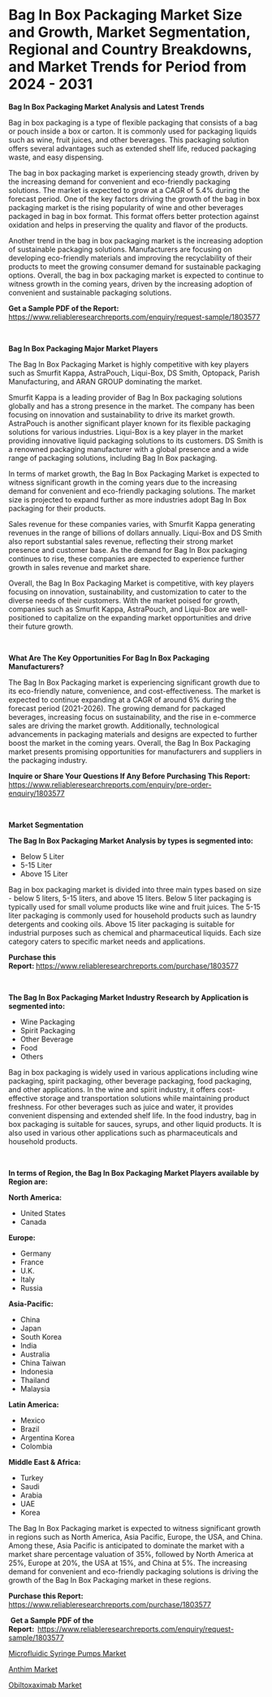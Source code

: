 <p><h1>Bag In Box Packaging Market Size and Growth, Market Segmentation, Regional and Country Breakdowns, and Market Trends for Period from 2024 -  2031</h1></p><p><strong>Bag In Box Packaging Market Analysis and Latest Trends</strong></p>
<p><p>Bag in box packaging is a type of flexible packaging that consists of a bag or pouch inside a box or carton. It is commonly used for packaging liquids such as wine, fruit juices, and other beverages. This packaging solution offers several advantages such as extended shelf life, reduced packaging waste, and easy dispensing.</p><p>The bag in box packaging market is experiencing steady growth, driven by the increasing demand for convenient and eco-friendly packaging solutions. The market is expected to grow at a CAGR of 5.4% during the forecast period. One of the key factors driving the growth of the bag in box packaging market is the rising popularity of wine and other beverages packaged in bag in box format. This format offers better protection against oxidation and helps in preserving the quality and flavor of the products.</p><p>Another trend in the bag in box packaging market is the increasing adoption of sustainable packaging solutions. Manufacturers are focusing on developing eco-friendly materials and improving the recyclability of their products to meet the growing consumer demand for sustainable packaging options. Overall, the bag in box packaging market is expected to continue to witness growth in the coming years, driven by the increasing adoption of convenient and sustainable packaging solutions.</p></p>
<p><strong>Get a Sample PDF of the Report:&nbsp;</strong> <a href="https://www.reliableresearchreports.com/enquiry/request-sample/1803577">https://www.reliableresearchreports.com/enquiry/request-sample/1803577</a></p>
<p>&nbsp;</p>
<p><strong>Bag In Box Packaging Major Market Players</strong></p>
<p><p>The Bag In Box Packaging Market is highly competitive with key players such as Smurfit Kappa, AstraPouch, Liqui-Box, DS Smith, Optopack, Parish Manufacturing, and ARAN GROUP dominating the market. </p><p>Smurfit Kappa is a leading provider of Bag In Box packaging solutions globally and has a strong presence in the market. The company has been focusing on innovation and sustainability to drive its market growth. AstraPouch is another significant player known for its flexible packaging solutions for various industries. Liqui-Box is a key player in the market providing innovative liquid packaging solutions to its customers. DS Smith is a renowned packaging manufacturer with a global presence and a wide range of packaging solutions, including Bag In Box packaging.</p><p>In terms of market growth, the Bag In Box Packaging Market is expected to witness significant growth in the coming years due to the increasing demand for convenient and eco-friendly packaging solutions. The market size is projected to expand further as more industries adopt Bag In Box packaging for their products.</p><p>Sales revenue for these companies varies, with Smurfit Kappa generating revenues in the range of billions of dollars annually. Liqui-Box and DS Smith also report substantial sales revenue, reflecting their strong market presence and customer base. As the demand for Bag In Box packaging continues to rise, these companies are expected to experience further growth in sales revenue and market share.</p><p>Overall, the Bag In Box Packaging Market is competitive, with key players focusing on innovation, sustainability, and customization to cater to the diverse needs of their customers. With the market poised for growth, companies such as Smurfit Kappa, AstraPouch, and Liqui-Box are well-positioned to capitalize on the expanding market opportunities and drive their future growth.</p></p>
<p>&nbsp;</p>
<p><strong>What Are The Key Opportunities For Bag In Box Packaging Manufacturers?</strong></p>
<p><p>The Bag In Box Packaging market is experiencing significant growth due to its eco-friendly nature, convenience, and cost-effectiveness. The market is expected to continue expanding at a CAGR of around 6% during the forecast period (2021-2026). The growing demand for packaged beverages, increasing focus on sustainability, and the rise in e-commerce sales are driving the market growth. Additionally, technological advancements in packaging materials and designs are expected to further boost the market in the coming years. Overall, the Bag In Box Packaging market presents promising opportunities for manufacturers and suppliers in the packaging industry.</p></p>
<p><strong>Inquire or Share Your Questions If Any Before Purchasing This Report:</strong> <a href="https://www.reliableresearchreports.com/enquiry/pre-order-enquiry/1803577">https://www.reliableresearchreports.com/enquiry/pre-order-enquiry/1803577</a></p>
<p>&nbsp;</p>
<p><strong>Market Segmentation</strong></p>
<p><strong>The Bag In Box Packaging Market Analysis by types is segmented into:</strong></p>
<p><ul><li>Below 5 Liter</li><li>5-15 Liter</li><li>Above 15 Liter</li></ul></p>
<p><p>Bag in box packaging market is divided into three main types based on size - below 5 liters, 5-15 liters, and above 15 liters. Below 5 liter packaging is typically used for small volume products like wine and fruit juices. The 5-15 liter packaging is commonly used for household products such as laundry detergents and cooking oils. Above 15 liter packaging is suitable for industrial purposes such as chemical and pharmaceutical liquids. Each size category caters to specific market needs and applications.</p></p>
<p><strong>Purchase this Report:&nbsp;</strong><a href="https://www.reliableresearchreports.com/purchase/1803577">https://www.reliableresearchreports.com/purchase/1803577</a></p>
<p>&nbsp;</p>
<p><strong>The Bag In Box Packaging Market Industry Research by Application is segmented into:</strong></p>
<p><ul><li>Wine Packaging</li><li>Spirit Packaging</li><li>Other Beverage</li><li>Food</li><li>Others</li></ul></p>
<p><p>Bag in box packaging is widely used in various applications including wine packaging, spirit packaging, other beverage packaging, food packaging, and other applications. In the wine and spirit industry, it offers cost-effective storage and transportation solutions while maintaining product freshness. For other beverages such as juice and water, it provides convenient dispensing and extended shelf life. In the food industry, bag in box packaging is suitable for sauces, syrups, and other liquid products. It is also used in various other applications such as pharmaceuticals and household products.</p></p>
<p>&nbsp;</p>
<p><strong>In terms of Region, the Bag In Box Packaging Market Players available by Region are:</strong></p>
<p>
    <p> <strong> North America: </strong>
        <ul>
            <li>United States</li>
            <li>Canada</li>
        </ul>
        </p> 
    <p> <strong> Europe: </strong>
        <ul>
            <li>Germany</li>
            <li>France</li>
            <li>U.K.</li>
            <li>Italy</li>
            <li>Russia</li>
        </ul>
        </p> 
    <p> <strong> Asia-Pacific: </strong>
        <ul>
            <li>China</li>
            <li>Japan</li>
            <li>South Korea</li>
            <li>India</li>
            <li>Australia</li>
            <li>China Taiwan</li>
            <li>Indonesia</li>
            <li>Thailand</li>
            <li>Malaysia</li>
        </ul>
        </p> 
    <p> <strong> Latin America: </strong>
        <ul>
            <li>Mexico</li>
            <li>Brazil</li>
            <li>Argentina Korea</li>
            <li>Colombia</li>
        </ul>
        </p> 
    <p> <strong> Middle East & Africa: </strong>
        <ul>
            <li>Turkey</li>
            <li>Saudi</li>
            <li>Arabia</li>
            <li>UAE</li>
            <li>Korea</li>
        </ul>
    </p>
    </p>
<p><p>The Bag In Box Packaging market is expected to witness significant growth in regions such as North America, Asia Pacific, Europe, the USA, and China. Among these, Asia Pacific is anticipated to dominate the market with a market share percentage valuation of 35%, followed by North America at 25%, Europe at 20%, the USA at 15%, and China at 5%. The increasing demand for convenient and eco-friendly packaging solutions is driving the growth of the Bag In Box Packaging market in these regions.</p></p>
<p><strong>Purchase this Report: </strong><a href="https://www.reliableresearchreports.com/purchase/1803577">https://www.reliableresearchreports.com/purchase/1803577</a></p>
<p>&nbsp;<strong>Get a Sample PDF of the Report:&nbsp;&nbsp;</strong><a href="https://www.reliableresearchreports.com/enquiry/request-sample/1803577">https://www.reliableresearchreports.com/enquiry/request-sample/1803577</a></p>
<p><strong></strong></p>
<p><p><a href="https://view.publitas.com/reportprime-1/microfluidic-syringe-pumps-market-size-share-trends-analysis-report-by-material-by-type-by-end-user-by-region-and-segment-forecasts-2023-2030/">Microfluidic Syringe Pumps Market</a></p><p><a href="https://view.publitas.com/reportprime-1/anthim-market-size-focuses-on-market-dynamics-in-depth-analysis-and-future-projections-of-its-market-forecasted-for-period-from-2023-to-2030/">Anthim Market</a></p><p><a href="https://view.publitas.com/reportprime-1/global-obiltoxaximab-market-by-types-applications-and-major-players-with-regional-growth-rate-analysis-and-development-situation-from-2023-to-2030/">Obiltoxaximab Market</a></p></p>